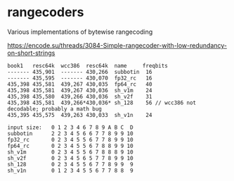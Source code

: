 # rangecoders
Various implementations of bytewise rangecoding

https://encode.su/threads/3084-Simple-rangecoder-with-low-redundancy-on-short-strings

    book1   resc64k  wcc386  resc64k  name     freqbits
    ------- 435,901  ------- 430,266  subbotin  16
    ------- 435,595  ------- 430,070  fp32_rc   16
    435,398 435,581  439,267 430,035  fp64_rc   40
    435,398 435,581  439,267 430,036  sh_v1m    24
    435,398 435,580  439,266 430,036  sh_v2f    31
    435,398 435,581  439,266*430,036* sh_128    56 // wcc386 not decodable; probably a math bug
    435,395 435,575  439,263 430,033  sh_v1n    24

    input size:   0 1 2 3 4 6 7 8 9 A B C  D
    subbotin      2 2 3 4 5 6 6 7 7 8 9 9 10
    fp32_rc       0 2 3 4 5 5 6 7 7 8 9 9 10
    fp64_rc       0 2 3 4 5 5 6 7 8 8 9 9 10
    sh_v1m        0 2 3 4 5 5 6 7 8 8 8 9 10
    sh_v2f        0 2 3 4 5 6 5 7 7 8 9 9 10
    sh_128        0 2 3 4 5 5 6 7 7 8 9 9  9
    sh_v1n        0 1 2 3 4 5 5 6 7 7 8 8  9

